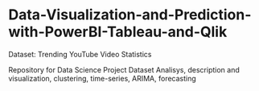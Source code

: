 # Data-Visualization-and-Prediction-with-PowerBI-Tableau-and-Qlik
Dataset: Trending YouTube Video Statistics

Repository for Data Science Project
Dataset Analisys, description and visualization, clustering, time-series, ARIMA, forecasting
